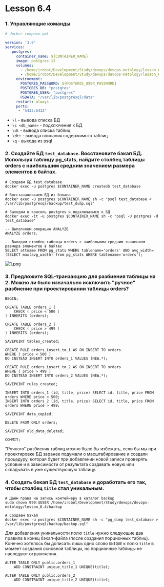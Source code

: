 # Lesson 6.4

### 1. Управляющие команды
```yaml
# docker-compose.yml

version: '3.9'
services:
   postgres:
     container_name: ${CONTAINER_NAME}
     image: postgres:13
     volumes:
       - /home/irobot/Development/Study/devops/devops-netology/lesson_6.4/data:/var/lib/postgresql/data
       - /home/irobot/Development/Study/devops/devops-netology/lesson_6.4/backup:/var/lib/postgresql/backup
     environment:
       POSTGRES_PASSWORD: ${POSTGRES_USER_PASSWORD}
       POSTGRES_DB: "postgres"
       POSTGRES_USER: "postgres"
       PGDATA: "/var/lib/postgresql/data"
     restart: always
     ports:
      - "5432:5432"
```

* `\l` - вывода списка БД
* `\c <db_name>` - подключения к БД
* `\dt` - вывода списка таблиц
* `\dt+` - вывода описания содержимого таблиц
* `\q` - выхода из psql

### 2. Создайте БД `test_database`. Восстановите бэкап БД. Используя таблицу pg_stats, найдите столбец таблицы orders с наибольшим средним значением размера элементов в байтах.
```shell
# Создаем БД test_database
docker exec -u postgres $CONTAINER_NAME createdb test_database

# Восстанавливаем БД из бэкапа
docker exec -u postgres $CONTAINER_NAME sh -c "psql test_database < /var/lib/postgresql/backup/test_dump.sql"

# Заходим в консоль postgres и подключаемся к БД
docker exec -it -u postgres $CONTAINER_NAME sh -c "psql -U postgres -d test_database"
```

```postgresql
-- Выполняем операцию ANALYZE
ANALYZE orders;

-- Выводим столбец таблицы orders с наибольшим средним значением размера элементов в байтах
SELECT attname FROM pg_stats WHERE tablename='orders' AND avg_width=(SELECT max(avg_width) from pg_stats WHERE tablename='orders');
```
[![1.png](https://i.postimg.cc/hjVH6McH/1.png)](https://postimg.cc/9RF8qd4p)

### 3. Предложите SQL-транзакцию для разбиения таблицы на 2. Можно ли было изначально исключить "ручное" разбиение при проектировании таблицы orders?
```postgresql
BEGIN;

CREATE TABLE orders_1 (
    CHECK ( price < 500 )
) INHERITS (orders);

CREATE TABLE orders_2 (
    CHECK ( price > 499 )
) INHERITS (orders);

SAVEPOINT tables_created;

CREATE RULE orders_insert_to_1 AS ON INSERT TO orders
WHERE ( price < 500 )
DO INSTEAD INSERT INTO orders_1 VALUES (NEW.*);

CREATE RULE orders_insert_to_2 AS ON INSERT TO orders
WHERE ( price > 499 )
DO INSTEAD INSERT INTO orders_2 VALUES (NEW.*);

SAVEPOINT rules_created;

INSERT INTO orders_1 (id, title, price) SELECT id, title, price FROM orders WHERE price < 500;
INSERT INTO orders_2 (id, title, price) SELECT id, title, price FROM orders WHERE price > 499;

SAVEPOINT data_copied;

DELETE FROM ONLY orders;

SAVEPOINT old_data_deleted;

COMMIT;
```

"Ручного" разбиения таблиц можно было бы избежать, если бы мы при проектировке БД заранее подумали о масштабирование и создали процедуру, которая будет при добавлении новой записи проверять условие и в зависимости от результата создавать новую или складывать в уже существующую таблицу.

### 4. Создать бекап БД `test_database` и доработать его так, чтобы столбец `title` стал уникальным.
```shell
# Даём права на запись контейнеру в каталог backup 
sudo chown 999:$USER /home/irobot/Development/Study/devops/devops-netology/lesson_6.4/backup

# Создаем бэкап
docker exec -u postgres $CONTAINER_NAME sh -c "pg_dump test_database > /var/lib/postgresql/backup/backup.sql"
```

Для добавления уникальности полю `title` нужно следующие два правила в конец бэкап-файла (после создания порционных таблиц). Конечно хотелось бы дописать лишь одно слово `UNIQUE` к полю `title` в момент создания основной таблицы, но порционные таблицы не наследуют ограничения.
```postgresql
ALTER TABLE ONLY public.orders_1
    ADD CONSTRAINT unique_title_1 UNIQUE(title);

ALTER TABLE ONLY public.orders_2
    ADD CONSTRAINT unique_title_2 UNIQUE(title);
```